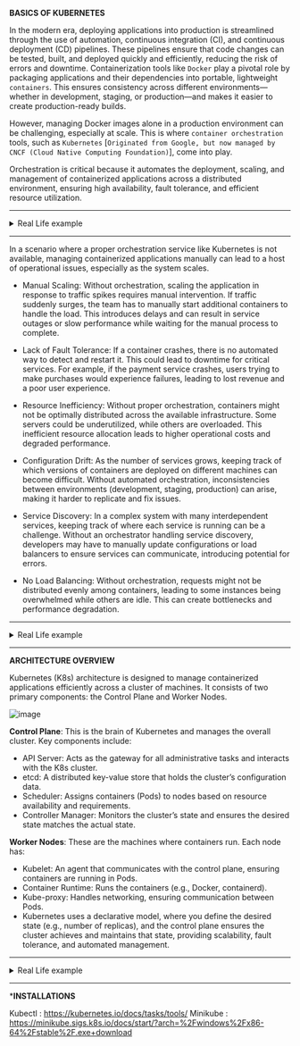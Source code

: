 **BASICS OF KUBERNETES**

In the modern era, deploying applications into production is streamlined through the use of automation, continuous integration (CI), and continuous deployment (CD) pipelines. These pipelines ensure that code changes can be tested, built, and deployed quickly and efficiently, reducing the risk of errors and downtime. Containerization tools like `Docker` play a pivotal role by packaging applications and their dependencies into portable, lightweight `containers`. This ensures consistency across different environments—whether in development, staging, or production—and makes it easier to create production-ready builds. 

However, managing Docker images alone in a production environment can be challenging, especially at scale. This is where `container orchestration` tools, such as `Kubernetes` [`Originated from Google, but now managed by CNCF (Cloud Native Computing Foundation)`], come into play. 

Orchestration is critical because it automates the deployment, scaling, and management of containerized applications across a distributed environment, ensuring high availability, fault tolerance, and efficient resource utilization.

---
<details>
<summary>Real Life example</summary>
.
  
Imagine a large e-commerce platform that serves millions of users daily. To ensure the platform is always up and running smoothly, the engineering team uses Docker to containerize each microservice (e.g., payment, inventory, and user authentication). The platform’s CI/CD pipeline automates the process of building and deploying Docker images. In production, these containers are not manually managed; instead, Kubernetes orchestrates them across multiple cloud servers. Kubernetes automatically scales services during high traffic, performs health checks, and restarts any failed containers. This orchestration ensures that the platform remains responsive, resilient, and capable of handling spikes in demand without downtime, illustrating the synergy between Docker and Kubernetes in modern production environments.
</details>

---

In a scenario where a proper orchestration service like Kubernetes is not available, managing containerized applications manually can lead to a host of operational issues, especially as the system scales.

- Manual Scaling: Without orchestration, scaling the application in response to traffic spikes requires manual intervention. If traffic suddenly surges, the team has to manually start additional containers to handle the load. This introduces delays and can result in service outages or slow performance while waiting for the manual process to complete.

- Lack of Fault Tolerance: If a container crashes, there is no automated way to detect and restart it. This could lead to downtime for critical services. For example, if the payment service crashes, users trying to make purchases would experience failures, leading to lost revenue and a poor user experience.

- Resource Inefficiency: Without proper orchestration, containers might not be optimally distributed across the available infrastructure. Some servers could be underutilized, while others are overloaded. This inefficient resource allocation leads to higher operational costs and degraded performance.

- Configuration Drift: As the number of services grows, keeping track of which versions of containers are deployed on different machines can become difficult. Without automated orchestration, inconsistencies between environments (development, staging, production) can arise, making it harder to replicate and fix issues.

- Service Discovery: In a complex system with many interdependent services, keeping track of where each service is running can be a challenge. Without an orchestrator handling service discovery, developers may have to manually update configurations or load balancers to ensure services can communicate, introducing potential for errors.

- No Load Balancing: Without orchestration, requests might not be distributed evenly among containers, leading to some instances being overwhelmed while others are idle. This can create bottlenecks and performance degradation.

---
<details>
<summary>Real Life example</summary>
.
  
Imagine a pizza restaurant that’s trying to keep up with a huge influx of customers. Instead of having a manager to orchestrate everything, each employee does their own thing. The pizza makers just start tossing dough without checking if they have enough ingredients, and nobody knows how many pizzas to make. One pizza maker finishes first and has nothing to do, while the others are juggling five orders at once. Chaos!

The delivery guys don’t know which pizzas are ready, so they keep running to the kitchen, grabbing random boxes, and sometimes even delivering half-baked pizzas because they didn't check. When a pizza gets dropped on the floor, no one picks up the slack to make a new one—they just stare at the mess until someone randomly decides to fix it. The customers are confused, hungry, and furious because nobody’s managing this circus.

This is what happens when you don’t have an orchestration service in production. Without something like Kubernetes to manage, balance, and keep things running smoothly, you’ve got containers (the pizza makers) running wild, no automatic recovery when things break (like the dropped pizza), and a lot of unhappy customers (users) waiting on their orders. Total disaster!
</details>

---

**ARCHITECTURE OVERVIEW**

Kubernetes (K8s) architecture is designed to manage containerized applications efficiently across a cluster of machines. It consists of two primary components: the Control Plane and Worker Nodes.

![image](https://github.com/user-attachments/assets/f3407a1f-7f2e-4831-bb29-4a6039aed3ff)

**Control Plane**: This is the brain of Kubernetes and manages the overall cluster. Key components include:

- API Server: Acts as the gateway for all administrative tasks and interacts with the K8s cluster.
- etcd: A distributed key-value store that holds the cluster’s configuration data.
- Scheduler: Assigns containers (Pods) to nodes based on resource availability and requirements.
- Controller Manager: Monitors the cluster’s state and ensures the desired state matches the actual state.

**Worker Nodes**: These are the machines where containers run. Each node has:

- Kubelet: An agent that communicates with the control plane, ensuring containers are running in Pods.
- Container Runtime: Runs the containers (e.g., Docker, containerd).
- Kube-proxy: Handles networking, ensuring communication between Pods.
- Kubernetes uses a declarative model, where you define the desired state (e.g., number of replicas), and the control plane ensures the cluster achieves and maintains that state, providing scalability, fault tolerance, and automated management.

---
<details>
  <summary>Real Life example</summary>

.
Imagine a food delivery company running a mobile app. Each part of the system—order processing, delivery tracking, and payments—runs as a separate microservice. Kubernetes (K8s) acts as the control center that manages these services across multiple servers (nodes).

In this setup, the Control Plane is like the headquarters. The API Server is the communication hub where all requests pass through. The Scheduler ensures new deliveries (containers) are assigned to the right drivers (nodes) based on available resources. The Controller Manager ensures that if any delivery driver fails, another one is quickly sent out (restarts failed containers). etcd acts as the company's database, storing all operational data like which deliveries are in progress.

On the ground, the Worker Nodes (servers) are the actual drivers. Each driver has a Kubelet (an agent) that makes sure the delivery (service) is running properly. The Container Runtime (like Docker) runs the microservices, while Kube-proxy handles communication between them, ensuring orders flow smoothly from the customer to the restaurant, the delivery, and payment systems.

Kubernetes orchestrates all these moving parts, ensuring smooth operations, scaling up when there’s high demand, and recovering quickly from any issues.
</details>

---

***INSTALLATIONS**

Kubectl : https://kubernetes.io/docs/tasks/tools/
Minikube : https://minikube.sigs.k8s.io/docs/start/?arch=%2Fwindows%2Fx86-64%2Fstable%2F.exe+download


